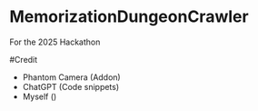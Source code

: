 # MemorizationDungeonCrawler
For the 2025 Hackathon

#Credit
* Phantom Camera (Addon)
* ChatGPT (Code snippets)
* Myself ()
